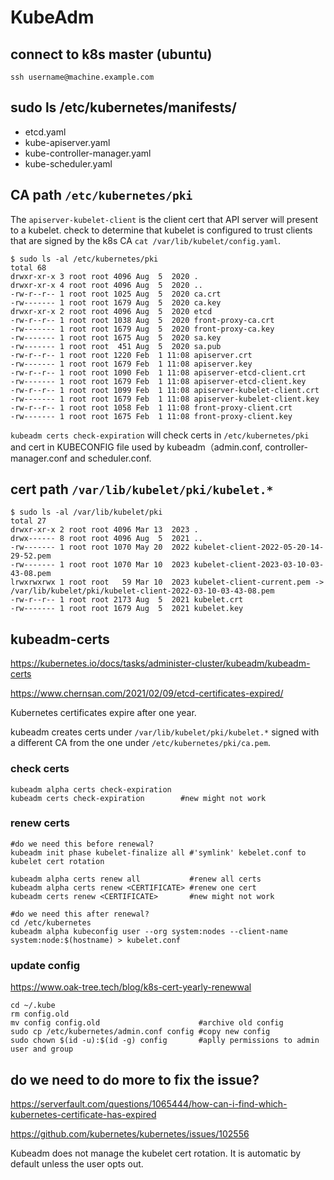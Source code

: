 # KubeAdm

## connect to k8s master (ubuntu)
```
ssh username@machine.example.com
```

## sudo ls /etc/kubernetes/manifests/
- etcd.yaml  
- kube-apiserver.yaml  
- kube-controller-manager.yaml  
- kube-scheduler.yaml

## CA path `/etc/kubernetes/pki`
The `apiserver-kubelet-client` is the client cert that API server will present to a kubelet.
check to determine that kubelet is configured to trust clients that are signed by the k8s CA `cat /var/lib/kubelet/config.yaml`.
```
$ sudo ls -al /etc/kubernetes/pki
total 68
drwxr-xr-x 3 root root 4096 Aug  5  2020 .
drwxr-xr-x 4 root root 4096 Aug  5  2020 ..
-rw-r--r-- 1 root root 1025 Aug  5  2020 ca.crt
-rw------- 1 root root 1679 Aug  5  2020 ca.key
drwxr-xr-x 2 root root 4096 Aug  5  2020 etcd
-rw-r--r-- 1 root root 1038 Aug  5  2020 front-proxy-ca.crt
-rw------- 1 root root 1679 Aug  5  2020 front-proxy-ca.key
-rw------- 1 root root 1675 Aug  5  2020 sa.key
-rw------- 1 root root  451 Aug  5  2020 sa.pub
-rw-r--r-- 1 root root 1220 Feb  1 11:08 apiserver.crt
-rw------- 1 root root 1679 Feb  1 11:08 apiserver.key
-rw-r--r-- 1 root root 1090 Feb  1 11:08 apiserver-etcd-client.crt
-rw------- 1 root root 1679 Feb  1 11:08 apiserver-etcd-client.key
-rw-r--r-- 1 root root 1099 Feb  1 11:08 apiserver-kubelet-client.crt
-rw------- 1 root root 1679 Feb  1 11:08 apiserver-kubelet-client.key
-rw-r--r-- 1 root root 1058 Feb  1 11:08 front-proxy-client.crt
-rw------- 1 root root 1675 Feb  1 11:08 front-proxy-client.key
```

`kubeadm certs check-expiration` will check certs in `/etc/kubernetes/pki` and cert in KUBECONFIG file used by kubeadm（admin.conf, controller-manager.conf and scheduler.conf.

## cert path `/var/lib/kubelet/pki/kubelet.*`
```
$ sudo ls -al /var/lib/kubelet/pki
total 27
drwxr-xr-x 2 root root 4096 Mar 13  2023 .
drwx------ 8 root root 4096 Aug  5  2021 ..
-rw------- 1 root root 1070 May 20  2022 kubelet-client-2022-05-20-14-29-52.pem
-rw------- 1 root root 1070 Mar 10  2023 kubelet-client-2023-03-10-03-43-08.pem
lrwxrwxrwx 1 root root   59 Mar 10  2023 kubelet-client-current.pem -> /var/lib/kubelet/pki/kubelet-client-2022-03-10-03-43-08.pem
-rw-r--r-- 1 root root 2173 Aug  5  2021 kubelet.crt
-rw------- 1 root root 1679 Aug  5  2021 kubelet.key
```

## kubeadm-certs
https://kubernetes.io/docs/tasks/administer-cluster/kubeadm/kubeadm-certs

https://www.chernsan.com/2021/02/09/etcd-certificates-expired/

Kubernetes certificates expire after one year.

kubeadm creates certs under `/var/lib/kubelet/pki/kubelet.*` signed with a different CA from the one under `/etc/kubernetes/pki/ca.pem`.

### check certs
```
kubeadm alpha certs check-expiration
kubeadm certs check-expiration        #new might not work
```

### renew certs
```
#do we need this before renewal?
kubeadm init phase kubelet-finalize all #'symlink' kebelet.conf to kubelet cert rotation

kubeadm alpha certs renew all           #renew all certs
kubeadm alpha certs renew <CERTIFICATE> #renew one cert
kubeadm certs renew <CERTIFICATE>       #new might not work

#do we need this after renewal?
cd /etc/kubernetes
kubeadm alpha kubeconfig user --org system:nodes --client-name system:node:$(hostname) > kubelet.conf
```

### update config
https://www.oak-tree.tech/blog/k8s-cert-yearly-renewwal
```
cd ~/.kube
rm config.old
mv config config.old                      #archive old config
sudo cp /etc/kubernetes/admin.conf config #copy new config
sudo chown $(id -u):$(id -g) config       #aplly permissions to admin user and group
```

## do we need to do more to fix the issue?
https://serverfault.com/questions/1065444/how-can-i-find-which-kubernetes-certificate-has-expired

https://github.com/kubernetes/kubernetes/issues/102556

Kubeadm does not manage the kubelet cert rotation. It is automatic by default unless the user opts out.
